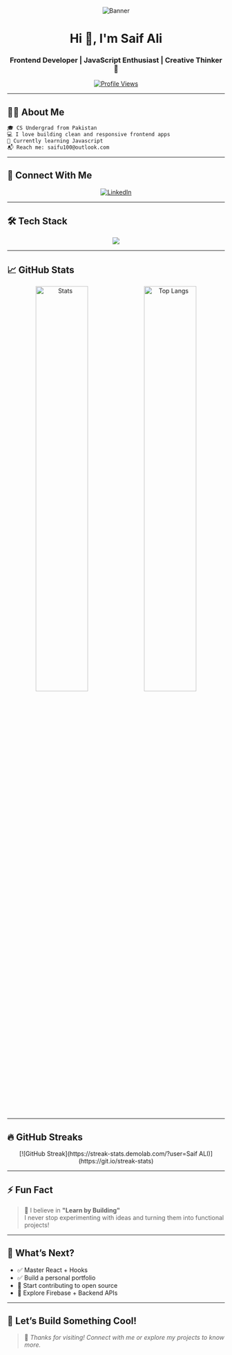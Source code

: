<!-- Hero Banner -->
<p align="center">
  <img src="https://github.com/Dev-SaifAli/Dev-SaifAli/assets/143219742/8ad0a727-b3e8-4eb8-a9c5-2bb62718e77c" alt="Banner" />
</p>

<h1 align="center">Hi 👋, I'm Saif Ali</h1>
<h3 align="center">Frontend Developer | JavaScript Enthusiast | Creative Thinker 🚀</h3>

<p align="center">
  <a href="https://github.com/Dev-SaifAli">
    <img src="https://komarev.com/ghpvc/?username=Dev-SaifAli&style=flat-square&color=blue" alt="Profile Views"/>
  </a>
</p>

---

## 👨‍💻 About Me

```txt
🎓 CS Undergrad from Pakistan  
💻 I love building clean and responsive frontend apps  
🌱 Currently learning Javascript 
📬 Reach me: saifu100@outlook.com  
```

---

## 🔗 Connect With Me

<p align="center">
  <a href="https://www.linkedin.com/in/saif-ali-54aabb200/" target="_blank">
    <img src="https://img.shields.io/badge/LinkedIn-blue?style=for-the-badge&logo=linkedin&logoColor=white" alt="LinkedIn"/>
  </a>
</p>

---

## 🛠️ Tech Stack

<p align="center">
  <img src="https://skillicons.dev/icons?i=html,css,bootstrap,js,react,figma,github" />
</p>

---

## 📈 GitHub Stats

<p align="center">
  <img src="https://github-readme-stats.vercel.app/api?username=Dev-SaifAli&show_icons=true&theme=tokyonight" alt="Stats" width="49%"/>
  <img src="https://github-readme-stats.vercel.app/api/top-langs/?username=Dev-SaifAli&layout=compact&theme=tokyonight" alt="Top Langs" width="49%"/>
</p>

---

## 🔥 GitHub Streaks

<p align="center">
  [![GitHub Streak](https://streak-stats.demolab.com/?user=Saif ALI)](https://git.io/streak-stats)
  </a>
</p>


---

## ⚡ Fun Fact

> 🧠 I believe in **"Learn by Building"**  
> I never stop experimenting with ideas and turning them into functional projects!

---

## 🧭 What’s Next?

- ✅ Master React + Hooks  
- ✅ Build a personal portfolio  
- 🔄 Start contributing to open source  
- 🧪 Explore Firebase + Backend APIs

---

## 🚀 Let’s Build Something Cool!

> 👋 *Thanks for visiting! Connect with me or explore my projects to know more.*
